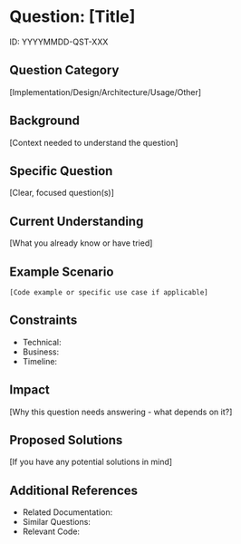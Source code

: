 <!-- AI_INSTRUCTIONS: Keep questions focused and specific.
     Include relevant context and examples. Consider future reference value. -->

# Question: [Title]
ID: YYYYMMDD-QST-XXX

## Question Category
[Implementation/Design/Architecture/Usage/Other]

## Background
[Context needed to understand the question]

## Specific Question
[Clear, focused question(s)]

## Current Understanding
[What you already know or have tried]

## Example Scenario
```
[Code example or specific use case if applicable]
```

## Constraints
- Technical:
- Business:
- Timeline:

## Impact
[Why this question needs answering - what depends on it?]

## Proposed Solutions
[If you have any potential solutions in mind]

## Additional References
- Related Documentation:
- Similar Questions:
- Relevant Code: